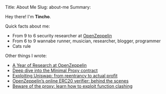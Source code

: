 Title: About Me
Slug: about-me
Summary: 

Hey there! I'm **Tincho**.

Quick facts about me:

- From 9 to 6 security researcher at [OpenZeppelin](https://openzeppelin.com/)
- From 6 to 9 wannabe runner, musician, researcher, blogger, programmer
- Cats rule

Other things I wrote:

- [A Year of Research at OpenZeppelin](https://blog.openzeppelin.com/a-year-of-research-at-openzeppelin/)
- [Deep dive into the Minimal Proxy contract](https://blog.openzeppelin.com/deep-dive-into-the-minimal-proxy-contract/)
- [Exploiting Uniswap: from reentrancy to actual profit](https://blog.openzeppelin.com/exploiting-uniswap-from-reentrancy-to-actual-profit/)
- [OpenZeppelin’s online ERC20 verifier: behind the scenes](https://forum.openzeppelin.com/t/openzeppelins-online-erc20-verifier-behind-the-scenes/1675)
- [Beware of the proxy: learn how to exploit function clashing](https://forum.openzeppelin.com/t/beware-of-the-proxy-learn-how-to-exploit-function-clashing/1070)
